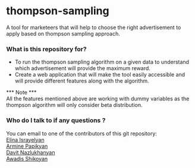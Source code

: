 # thompson-sampling

A tool for marketeers that will help to choose the right advertisement to apply based on thompson sampling approach.

### What is this repository for? ###

* To run the thompson sampling algorithm on a given data to understand which advertisement will provide the maximum
  reward.
* Create a web application that will make the tool easily accessible and will provide different features along with the
  algorithm.

*** Note *** \
All the features mentioned above are working with dummy variables as the thompson algorithm will only consider beta
distribution.

### Who do I talk to if any questions ? ###

You can email to one of the contributors of this git repository: \
[Elina Israyelyan](elina_israyelyan@edu.aua.am) \
[Armine Papikyan](armine_papikyan@edu.aua.am ) \
[Davit Nazlukhanyan](david_nazlukhanyan@edu.aua.am) \
[Awadis Shikoyan](awadis_shikoyan@edu.aua.am)

